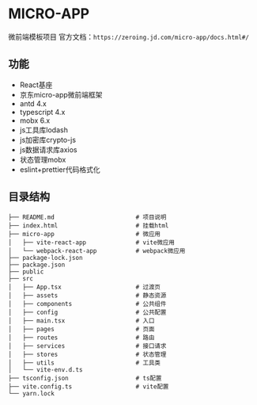 # MICRO-APP
微前端模板项目
官方文档：`https://zeroing.jd.com/micro-app/docs.html#/`

## 功能
- React基座
- 京东micro-app微前端框架
- antd 4.x
- typescript 4.x
- mobx 6.x
- js工具库lodash
- js加密库crypto-js
- js数据请求库axios
- 状态管理mobx
- eslint+prettier代码格式化
  
## 目录结构
```
├── README.md                       # 项目说明
├── index.html                      # 挂载html
├── micro-app                       # 微应用
│   ├── vite-react-app              # vite微应用
│   └── webpack-react-app           # webpack微应用
├── package-lock.json
├── package.json
├── public
├── src
│   ├── App.tsx                     # 过渡页
│   ├── assets                      # 静态资源
│   ├── components                  # 公共组件
│   ├── config                      # 公共配置
│   ├── main.tsx                    # 入口
│   ├── pages                       # 页面
│   ├── routes                      # 路由
│   ├── services                    # 接口请求
│   ├── stores                      # 状态管理
│   ├── utils                       # 工具类
│   └── vite-env.d.ts
├── tsconfig.json                   # ts配置
├── vite.config.ts                  # vite配置
└── yarn.lock
```
